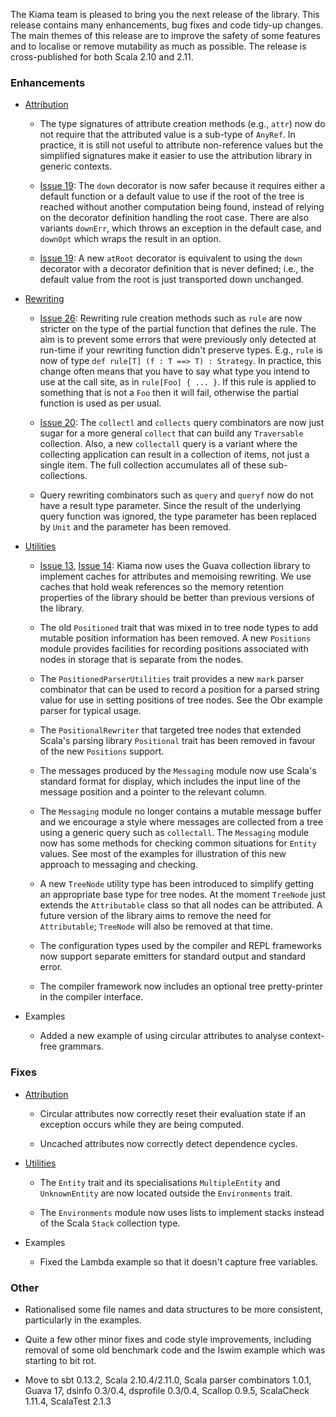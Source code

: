 The Kiama team is pleased to bring you the next release of the library. This release contains many enhancements, bug fixes and code tidy-up changes. The main themes of this release are to improve the safety of some features and to localise or remove mutability as much as possible. The release is cross-published for both Scala 2.10 and 2.11.

### Enhancements

* [Attribution](http://wiki.kiama.googlecode.com/hg/doc/1.6.0/api/index.html#org.kiama.attribution.package)

    * The type signatures of attribute creation methods (e.g., `attr`) now do not require that the attributed value is a sub-type of `AnyRef`. In practice, it is still not useful to attribute non-reference values but the simplified signatures make it easier to use the attribution library in generic contexts.

    * [Issue 19](https://code.google.com/p/kiama/issues/detail?id=19): The `down` decorator is now safer because it requires either a default function or a default value to use if the root of the tree is reached without another computation being found, instead of relying on the decorator definition handling the root case. There are also variants `downErr`, which throws an exception in the default case, and `downOpt` which wraps the result in an option.

    * [Issue 19](https://code.google.com/p/kiama/issues/detail?id=19): A new `atRoot` decorator is equivalent to using the `down` decorator with a decorator definition that is never defined; i.e., the default value from the root is just transported down unchanged.

* [Rewriting](http://wiki.kiama.googlecode.com/hg/doc/1.6.0/api/index.html#org.kiama.rewriting.package)

    * [Issue 26](https://code.google.com/p/kiama/issues/detail?id=26): Rewriting rule creation methods such as `rule` are now stricter on the type of the partial function that defines the rule. The aim is to prevent some errors that were previously only detected at run-time if your rewriting function didn't preserve types. E.g., `rule` is now of type `def rule[T] (f : T ==> T) : Strategy`. In practice, this change often means that you have to say what type you intend to use at the call site, as in `rule[Foo] { ... }`. If this rule is applied to something that is not a `Foo` then it will fail, otherwise the partial function is used as per usual.

    * [Issue 20](https://code.google.com/p/kiama/issues/detail?id=20): The `collectl` and `collects` query combinators are now just sugar for a more general `collect` that can build any `Traversable` collection. Also, a new `collectall` query is a variant where the collecting application can result in a collection of items, not just a single item. The full collection accumulates all of these sub-collections.

    * Query rewriting combinators such as `query` and `queryf` now do not have a result type parameter. Since the result of the underlying query function was ignored, the type parameter has been replaced by `Unit` and the parameter has been removed.

* [Utilities](http://wiki.kiama.googlecode.com/hg/doc/1.6.0/api/index.html#org.kiama.util.package)

    * [Issue 13](https://code.google.com/p/kiama/issues/detail?id=13), [Issue 14](https://code.google.com/p/kiama/issues/detail?id=14): Kiama now uses the Guava collection library to implement caches for attributes and memoising rewriting. We use caches that hold weak references so the memory retention properties of the library should be better than previous versions of the library.

    * The old `Positioned` trait that was mixed in to tree node types to add mutable position information has been removed. A new `Positions` module provides facilities for recording positions associated with nodes in storage that is separate from the nodes.

    * The `PositionedParserUtilities` trait provides a new `mark` parser combinator that can be used to record a position for a parsed string value for use in setting positions of tree nodes. See the Obr example parser for typical usage.

    * The `PositionalRewriter` that targeted tree nodes that extended Scala's parsing library `Positional` trait has been removed in favour of the new `Positions` support.

    * The messages produced by the `Messaging` module now use Scala's standard format for display, which includes the input line of the message position and a pointer to the relevant column.

    * The `Messaging` module no longer contains a mutable message buffer and we encourage a style where messages are collected from a tree using a generic query such as `collectall`. The `Messaging` module now has some methods for checking common situations for `Entity` values. See most of the examples for illustration of this new approach to messaging and checking.

    * A new `TreeNode` utility type has been introduced to simplify getting an appropriate base type for tree nodes. At the moment `TreeNode` just extends the `Attributable` class so that all nodes can be attributed. A future version of the library aims to remove the need for `Attributable`; `TreeNode` will also be removed at that time.

    * The configuration types used by the compiler and REPL frameworks now support separate emitters for standard output and standard error.

    * The compiler framework now includes an optional tree pretty-printer in the compiler interface.

* Examples

    * Added a new example of using circular attributes to analyse context-free grammars.

### Fixes

* [Attribution](http://wiki.kiama.googlecode.com/hg/doc/1.6.0/api/index.html#org.kiama.attribution.package)

    * Circular attributes now correctly reset their evaluation state if an exception occurs while they are being computed.

    * Uncached attributes now correctly detect dependence cycles.

* [Utilities](http://wiki.kiama.googlecode.com/hg/doc/1.6.0/api/index.html#org.kiama.util.package)

    * The `Entity` trait and its specialisations `MultipleEntity` and `UnknownEntity` are now located outside the `Environments` trait.

    * The `Environments` module now uses lists to implement stacks instead of the Scala `Stack` collection type.

* Examples

    * Fixed the Lambda example so that it doesn't capture free variables.

### Other

* Rationalised some file names and data structures to be more consistent, particularly in the examples.

* Quite a few other minor fixes and code style improvements, including removal of some old benchmark code and the Iswim example which was starting to bit rot.

* Move to sbt 0.13.2, Scala 2.10.4/2.11.0, Scala parser combinators 1.0.1, Guava 17, dsinfo 0.3/0.4, dsprofile 0.3/0.4, Scallop 0.9.5, ScalaCheck 1.11.4, ScalaTest 2.1.3
